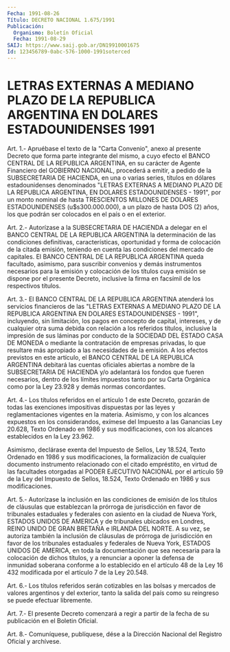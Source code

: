 ```yaml
---
Fecha: 1991-08-26
Título: DECRETO NACIONAL 1.675/1991
Publicación:
  Organismo: Boletín Oficial
  Fecha: 1991-08-29
SAIJ: https://www.saij.gob.ar/DN19910001675
Id: 123456789-0abc-576-1000-1991soterced
---
```

# LETRAS EXTERNAS A MEDIANO PLAZO DE LA REPUBLICA ARGENTINA EN DOLARES ESTADOUNIDENSES 1991

<a id="1"></a>
Art.  1.-  Apruébase el texto de la "Carta Convenio", anexo al presente Decreto  que  forma  parte  integrante  del  mismo, a cuyo efecto  el BANCO CENTRAL DE LA REPUBLICA ARGENTINA, en su  carácter de Agente  Financiero  del GOBIERNO NACIONAL, procederá a emitir, a pedido de la SUBSECRETARIA  DE  HACIENDA,  en  una o varias series, títulos en dólares estadounidenses denominados "LETRAS  EXTERNAS  A MEDIANO PLAZO DE LA REPUBLICA ARGENTINA, EN DOLARES ESTADOUNIDENSES  - 1991", por un monto nominal de hasta TRESCIENTOS MILLONES DE DOLARES  ESTADOUNIDENSES  (u$s300.000.000),  a un plazo de  hasta DOS (2) años, los que podrán ser colocados en el  país  o en el exterior.

<a id="2"></a>
Art. 2.- Autorízase a la SUBSECRETARIA DE HACIENDA a delegar en el BANCO  CENTRAL DE LA REPUBLICA ARGENTINA la determinación de las condiciones  definitivas,  características,  oportunidad y forma de colocación de la citada emisión, teniendo en cuenta las condiciones  del  mercado  de  capitales. El BANCO  CENTRAL  DE  LA REPUBLICA  ARGENTINA   queda facultado,  asimismo,  para  suscribir convenios  y  demás  instrumentos  necesarios  para  la  emisión  y colocación de los títulos  cuya  emisión se dispone por el presente Decreto,  inclusive  la  firma  en  facsímil   de  los  respectivos títulos.

<a id="3"></a>
Art.  3.-  El BANCO CENTRAL DE LA REPUBLICA ARGENTINA atenderá los servicios financieros  de  las "LETRAS EXTERNAS A MEDIANO PLAZO DE  LA  REPUBLICA  ARGENTINA EN DOLARES  ESTADOUNIDENSES  -  1991", incluyendo, sin limitación,  los  pagos  en  concepto  de  capital, intereses,  y  de  cualquier  otra  suma  debida con relación a los referidos  títulos,  inclusive  la  impresión de  sus  láminas  por conducto de la SOCIEDAD DEL ESTADO CASA  DE  MONEDA  o  mediante la contratación  de  empresas privadas, lo que resultare más apropiado a las necesidades de  la  emisión.  A los efectos previstos en este artículo, el BANCO CENTRAL DE LA REPUBLICA  ARGENTINA  debitará las cuentas  oficiales  abiertas  a  nombre  de  la  SUBSECRETARIA   DE HACIENDA  y/o  adelantará  los fondos que fueren necesarios, dentro de los límites impuestos tanto  por  su  Carta Orgánica como por la Ley 23.928 y demás normas concordantes.

<a id="4"></a>
Art.  4.-  Los  títulos  referidos  en  el  artículo 1 de este Decreto,  gozarán  de  todas las exenciones impositivas  dispuestas por las leyes y reglamentaciones  vigentes en la materia. Asimismo, y  con  los alcances expuestos en los  considerandos,  exímese  del Impuesto  a  las Ganancias Ley 20.628, Texto Ordenado en 1986 y sus modificaciones,  con  los  alcances  establecidos en la Ley 23.962.

Asimismo,  declárase exenta del Impuesto  de  Sellos,  Ley  18.524, Texto  Ordenado  en 1986 y sus modificaciones, la formalización  de cualquier  documento    instrumento    relacionado  con  el  citado empréstito,  en  virtud  de  las  facultades   otorgadas  al  PODER EJECUTIVO  NACIONAL por el artículo 59 de la Ley  del  Impuesto  de Sellos, 18.524,  Texto  Ordenado  en  1986  y  sus  modificaciones.

<a id="5"></a>
Art. 5.- Autorízase la inclusión en las condiciones de emisión de  los  títulos  de  cláusulas  que  establezcan  la  prórroga  de jurisdicción  en  favor  de  tribunales  estaduales y federales con asiento en la ciudad de Nueva York, ESTADOS  UNIDOS DE AMERICA y de tribunales  ubicados  en  Londres, REINO UNIDO DE  GRAN  BRETAÑA  e IRLANDA DEL NORTE. A su vez,  se  autoriza  también la inclusión de cláusulas de prórroga de jurisdicción en favor  de  los  tribunales estaduales  y  federales  de Nueva York, ESTADOS UNIDOS DE AMERICA, en toda la documentación que  sea  necesaria  para la colocación de dichos  títulos,  y  a renunciar a oponer la defensa  de  inmunidad soberana conforme a lo  establecido  en el artículo 48 de la Ley 16 432 modificada por el artículo 7 de la Ley 20.548.

<a id="6"></a>
Art. 6.- Los títulos referidos serán cotizables en las bolsas y mercados  de valores argentinos y del exterior, tanto la salida del país como su reingreso se puede efectuar libremente.

<a id="7"></a>
Art.  7.- El presente Decreto comenzará a regir a partir de la fecha de su publicación en el Boletin Oficial.

<a id="8"></a>
Art. 8.- Comuníquese, publíquese, dése a la Dirección Nacional del Registro Oficial y archívese.